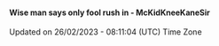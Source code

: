 #### Wise man says only fool rush in - McKidKneeKaneSir
Updated on 26/02/2023 - 08:11:04 (UTC) Time Zone

